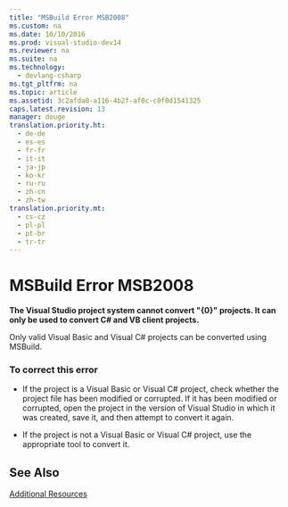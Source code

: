 ```yaml
---
title: "MSBuild Error MSB2008"
ms.custom: na
ms.date: 10/10/2016
ms.prod: visual-studio-dev14
ms.reviewer: na
ms.suite: na
ms.technology: 
  - devlang-csharp
ms.tgt_pltfrm: na
ms.topic: article
ms.assetid: 3c2afda0-a116-4b2f-af0c-c0f0d1541325
caps.latest.revision: 13
manager: douge
translation.priority.ht: 
  - de-de
  - es-es
  - fr-fr
  - it-it
  - ja-jp
  - ko-kr
  - ru-ru
  - zh-cn
  - zh-tw
translation.priority.mt: 
  - cs-cz
  - pl-pl
  - pt-br
  - tr-tr
---
```

# MSBuild Error MSB2008
**The Visual Studio project system cannot convert "{0}" projects. It can only be used to convert C# and VB client projects.**  
  
 Only valid Visual Basic and Visual C# projects can be converted using MSBuild.  
  
### To correct this error  
  
-   If the project is a Visual Basic or Visual C# project, check whether the project file has been modified or corrupted. If it has been modified or corrupted, open the project in the version of Visual Studio in which it was created, save it, and then attempt to convert it again.  
  
-   If the project is not a Visual Basic or Visual C# project, use the appropriate tool to convert it.  
  
## See Also  
 [Additional Resources](../VS_IDE/Additional-MSBuild-Resources.md)